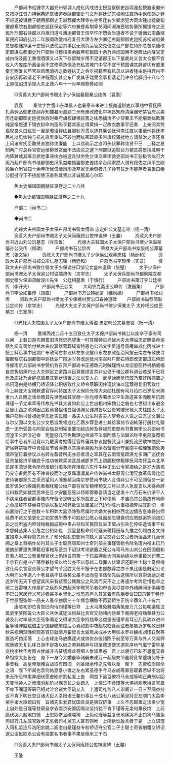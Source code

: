 <!-- { "loadSidebar": true } -->
　　户部尚书佀锺字大器兖州郓城人成化丙戌进士授监察御史廵两淮盐按直隶徽州又按浙江皆力持宪典还掌诸道奏牍都御史马文升廵抚辽东权阉汪直所中讽使劾之锺不应遂被谮棰于朝用都御史王越荐擢大理寺右寺丞迁右少卿虏犯大同命锺出抚畿甸擢都察院右副都御史廵抚保定等六府兼督紫荆等关河间濒海民地势豪所据锺夺之还民升刑部右侍郎以内艰归道与漕运都督王信卒忤所愬会当道者不说于锺谪云南曲靖军民府知府弘治二年服阕改徽州府复召大理寺左少卿迁右副都御史廵抚苏松诸府兼总督粮储择廉干吏授以法使监其事民无流负运官交兑便之召户部左侍郎总督京储改吏部进右都御史升户部尚书稽核羡余数年积银四十余万两虑国用不足疏汰内降官吏减内侍及画工番僧酒馔又以天下存留粮岁用不足请郡王以下量裁处又言太仓银不宜收入内库库所蓄金帛不宜修斋造像及充私赏城门中官不宜干预国课其辞苦切有戚里奏乞两淮长芦官盐风雨消折之数锺执无之会岁报籍至有私录以进者锺由是得罪内不自安因再疏请老不许既而疾甚会东厂发其子瑞受金事复请老乃许令给驿归十八年今上即位诏进荣禄大夫正德六年十一月卒赐祭葬如例 

　　○资善大夫户部尚书赠太子少保谥襄毅秦公纮传（袁袠） 

　　袁袠 
　　秦纮字世缨山东单县人也景泰辛未进士授南道御史以事劾中官抚降扎黄驿丞御史练纲荐知雄县历嘉颕二州有惠政成化中巩昌知府清廉自守禁官府买卖历迁副都御史廵抚陜西时秦府旗校肆横民苦之纮悉擒治不少贷秦王不能堪奏纮欺篾　纯皇帝怒逮下锦衣狱命内臣尚亨籍其家止得黄绢一疋故衣数事亨还奏　上亲阅其赀嘉叹良久曰纮贫一至是邪诏释纮且赐钞万贯以旌其廉调抚河南汪直以事至他廵抚率屈礼以见纮独与抗礼直素重纮不较也而纮密疏直多带旗校骚扰地方请禁治之直还京　上问诸省抚臣孰贤直独称纮廉能　上以纮疏示之直叩头伏罪称纮贤不巳　上释之总制两广时总兵官安远侯柳景贪而不法纮论之逮下刑部狱追赃巨万褫其爵景挟戚畹干内降冀咸其赃且摭他事诬纮亦被逮赴狱坐免台谏交章申救吏部尚书王恕极言纮可大用乃起户部尚书继都御史风采益峻劾罢御史姜纮辈台纲肃然人谓有顾佐之风平生刚毅廉介历官四十余年所居仅蔽风雨及卒家无余赀者几子孙有贫乏不能存者袁袠曰秦公挺挺守正不挠能使汪直称其贤此非诚服其心尔耶 

　　焦太史编辑国朝献征录卷之二十八终 

　　●焦太史编辑国朝献征录卷之二十九 

　　户部二（尚书二） 

　　◆尚书二 

　　光禄大夫柱国太子太保户部尚书赠太傅谥 忠定韩公文墓志铭（杨一清） 
　　资善大夫户部尚书赠太子太保简庵顾公佐神道碑（王鏊） 
　　资政大夫户部尚书近山刘公玑墓志（许宗鲁） 
　　光禄大夫柱国太子太保户部尚书赠少保谥荣僖孙公交传（顾璘） 
　　户部尚书石公玠传 
　　荣禄大夫户部尚书紫泉杨公潭墓志（张文宪） 
　　资政大夫户部尚书赠太子少保侯公观墓志铭（杨廷和） 
　　资政大夫户部尚书郑公宗仁墓志铭（杨廷和） 
　　户部尚书李瓒传（实录） 
　　资政大夫户部尚书致仕赠太子少保谥庄□邹公文盛神道碑（张璧） 
　　太子少保户部尚书赠太子太保梁公材谥端肃传（京学志） 
　　太子太保兵部尚书都察院左都御史赠少保谥肃敏浚川先生　公廷相墓表（于慎行） 
　　户部尚书蒲汀李公廷相传（李开先） 
　　户部尚书王公杲 
　　大司农克斋王公暐传（澹园集） 
　　户部尚书李公如圭传（胡直） 
　　户部尚书方公钝纪言（维风编） 
　　户部尚书张润传 
　　资政大夫户部尚书赠太子少保樵村贾公□春神道碑 
　　户部尚书谥恭简耿公定向传（京学志） 
　　光禄大夫太子太保户部尚书赠少保兼太子 太传杨公俊民墓志（王家屏） 

　　○光禄大夫柱国太子太保户部尚书赠太傅谥 忠定韩公文墓志铭（杨一清） 

　　杨一清 
　　嘉靖丙戌二月十五日致仕太子太保户部尚书韩公以疾卒于家有司以闻　上若曰是先朝耆旧清修忠亮望重一时其赠特进光禄大夫太傅谥忠定赐诰命谕祭九坛有司给付棺木丧仪冥器营葬域皆特恩也公讳文字贯道号质庵举成化丙戌进士授工科给事中出湖广布政司右参议转左参议擢山东左参政弘治间擢云南左布政使寻擢都察院右副都御中廵抚湖广攒运军务改巡抚河南召拜户部右侍郎改吏部进左侍郎寻擢南京兵部尚书参赞机务召拜户部尚书正德改元时贼瑾恃从龙旧恩窃持机柄威福自恣势焰熏灼士大夫侧足立道路以目莫敢颂言其非公倡于诸公卿科道云若是不已将危及庙社乃合辞抗章暴其罪状请置之法以安人心　武皇始而觉悟既乃羣奸所惑置之弗问瑾由是益横乃矫诏降公职级致仕又矫令落职闲住瑾伏诛以廷荐得复旧官致仕　今上嗣登大宝赐敕遣官存问特加太子太保阶光禄大夫勋杜国有司月给四石岁给米舆隶六人且赐之诰命赠其先世悉如其官荫一孙光禄寺署丞公平生政迹甚多而晚年抗疏诛瑾一节尤卓荦奇伟故先书其大者如此公上世出相州宋魏公之裔也七世祖讳永避金乱徙山西之洪洞因占籍焉曾祖讳昌祖讳渊父讳肃皆以公贵累赠光禄大夫柱国太子太保户部尚书曾祖妣李氏妣吉氏赠一品夫人公生时吉夫人梦紫衣人语之曰吾送文潞公与尔父固以文名公少文思溢发领成化乙酉乡荐登进士其给事持节诣韩藩行册封礼赠遗一无所受尝与同官会劾总制宪臣要功起边衅及荐起前吏部尚书曹南季公兵部尚书河湟王公辞涉近幸　宪皇怒几不免勘理边帅诸不法事酌情与法舆论称平吏部屡荐都给事中忌者所沮竟以九载满考始得迁官外藩其参议提督武当山兼抚流民敬神恤民一铲宿弊禁镇守中贵侵渔节省浮费以其羡余易榖万余石备赈分守襄南平税理冤勘处夷情声望日着参议以右转左葢昔所无亦忌者沮之耳其在云南雪冤疏滞尤多湖广巡抚会征贵苗接济军储底于成功被敕奖谕武昌诸郡岁荒上疏蠲税停租移抚河南怀孟以北旱饥民多流徙檄令所司发银分赈多所存活民方东作牛种无出公令官措给之是岁大熟民乃安守备武臣有不律者按而治之羣属凛凛其户侍佐尚书太原周公清冗食革夤缘比迁吏侍署部篆久之采资望用人藻鉴精当南京参赞尚书缺人佥谓非公不可至则留务一新属岁饥米价腾踊死者相枕籍公佁户部将官军粮俸预支三月以济人急度支以未得命辞公曰救荒如救焚民命在旦夕安能忍死以待即得罪吾请当之遂发十六万石米价渐平人不病籴往者留都事惟内守备令是听公多所裁定上下称便焉　孝庙亮其公勤故有地卿之命屡辞不获尝召见谕以盐法积弊欲议处厘革以充边饷陈六事指摘弊端其剀切　孝庙嘉纳行之于是数十年积弊大蠧涤除殆尽属时大婚大丧相继西北边情告急命将出师经费不赀又值更化之初赏赉所费不可胜纪公悉心经画至忘寝食供应罔缺追究羽流幻妄之徒所盗内帑钱物裁抑戚畹中贵占夺和买民田及举正窝占引盐乞停织造皆事干权幸怨雠丛集人公危之公裕如也　武皇登极命侍经筵亲耕籍田与九推之列赐白金文绮宝镪幸太学释奠先师孔子预分献礼吏部尚书缺人言官交荐公又忌者所沮葢未几而伏阙之章上奇祸作矣时其长子士聪高唐知州士奇刑部主事瑾皆勒令除名瑾内衔未巳乃捃摘部曹遗失薄籍旧事械系至京下诏狱考讯欲置之死公与司马东山刘公在囹圄倡和自若人服二公雅量理官状上仍矫旨罚粟一千石监押赴大同亲纳绩以他事数次罚粟二千余石自是业产荡然兼称贷以给公亦不以意越二载罪人伏辜诏还职并士聪士奇俱得致仕两京言官交荐公才望气节足胜大任不报予在吏部数荐之亦不果比国是既定公论大明而公年逾八十老且病不任事矣公虽不出而玺书诰命先后迭降所以尊崇褒励之者近岁所无天下想望其风采有裴晋公韩魏公之风焉而天不之上寿遽尔考终足惜也卒之前二日雷电大作属纩之辰烈风四起天宇晦冥吊者如市皆哭尽哀中外缙绅闻讣俱痛惜不巳公家居行义可述者甚多乡里化之惟恐恶声入其耳着有质庵奏议□□录若干卷行于世原配张赠一品夫人蚤卒独居三十年恒念糟糠不再娶距生正统辛酉年八十有六 
　　康陵初即位青宫旧内侍刘瑾等日导　上犬马鹰兔舞唱角抵废万几公每朝退辄泣属吏李梦阳说公大臣义共休戚徒泣何益比言官交劾诸内侍章下阁阁老持劾章甚力公诚及此时率诸大臣死争阁老又得诸大臣争持劾章必益坚去瑾辈易耳公乃具疏以进曰臣等待罪股肱值主少国疑瞻前顾后心焉如割中夜起叹临食而泣者屡矣近岁朝政日非秋来视朝渐晚仰观圣容日就清月翟皆言太监焉永成谷大用张永罗祥魏彬刘瑾丘聚等置造巧伪淫荡　上心击球走马放鹰逐犬或俳优杂伎错陈于前至导万乘与外人交易狎昵亵媟无复礼体日游不足夜以继之劳耗精神亏损至德遂使天道失序地气靡宁雷异星变桃李秋华考厥占候咸非吉征切缘此等细人惟知蛊惑　君上以便行巳私不思皇天眷命祖宗大业皆在　陛下一身今大婚虽毕储嗣未建万一起居失节虽将此辈虀粉何补于事昔我　高皇帝艰难百战取有四海　列圣继承传之先帝以至　陛下　先帝临崩顾命之语　陛下所闻也柰何姑息羣小置之左右累圣德乎今马永成等罪恶既着若纵不治将来无所忌惮患非细伏愿奋刚断割私爱上告　两宫下谕百僚将马永成等明正典刑以回天变泄神人之愤潜消乱阶以保灵长之业疏入　上惊泣不食瑾等大惧初阁老持言官章不肯下阉瑾等窘巳相对泣会诸大臣疏又入　上遣司礼监八人诣阁让一日三至阁益持议不肯下明日忽召诸大臣入洛阳语王鏊曰事且十成七八诸公苐坚持至左顺门太监李荣手诸大臣疏曰有　旨诸先生爱君忧国言良是第奴侪事　上久不忍即置之法幸少宽　上自处是日瑾等益窘自求去南京安置因阁议坚持犹不肯下瑾等无柰何乘夜绕　上前跪伏哭头触地曰微　上恩奴侪且磔喂狗　上色动瑾等益复伏地痛哭不止曰狗马鹰兔何损万几左班官敢哗无忌者司礼监无人耳有则唯　上所欲谁敢言者于是　上立诏瑾入司礼监连斥洛阳余姚二阁老自是瑾益专权矫诏夺公官二子士聪士奇皆削籍又矫诏逮公诏狱欲杀公会有投匿名书者事不果坐赎米三千石 

　　○资善大夫户部尚书赠太子太保简庵顾公佐神道碑（王鏊） 

　　王鏊 
